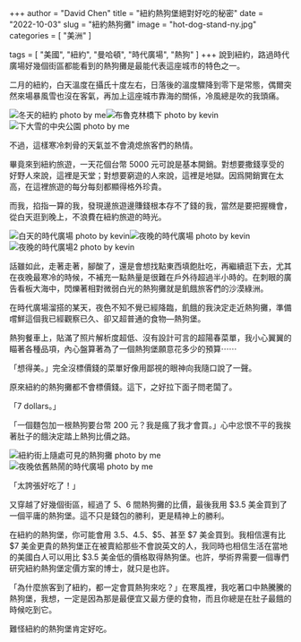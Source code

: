 +++
author = "David Chen"
title = "紐約熱狗堡絕對好吃的秘密"
date = "2022-10-03"
slug = "紐約熱狗攤"
image = "hot-dog-stand-ny.jpg"
categories = [
    "美洲"
]

tags = [
    "美國",
    "紐約",
    "曼哈頓",
    "時代廣場",
    "熱狗"
]
+++
說到紐約，路過時代廣場好幾個街區都能看到的熱狗攤是最能代表這座城市的特色之一。

二月的紐約，白天溫度在攝氏十度左右，日落後的溫度驟降到零下是常態，偶爾突然來場暴風雪也沒在客氣，再加上這座城市靠海的關係，冷風總是吹的我頭痛。

![冬天的紐約 photo by me](nyc-winter-1.jpg)![布魯克林橋下 photo by kevin](nyc-winter-2.jpg)![下大雪的中央公園 photo by me](nyc-winter-3.jpg)

不過，這樣寒冷刺骨的天氣並不會澆熄旅客們的熱情。

畢竟來到紐約旅遊，一天花個台幣 5000 元可說是基本開銷。對想要撒錢享受的好野人來說，這裡是天堂；對想要窮遊的人來說，這裡是地獄。因爲開銷實在太高，在這裡旅遊的每分每刻都顯得格外珍貴。

而我，掐指一算的我，發現邊旅遊邊賺錢根本存不了錢的我，當然是要把握機會，從白天逛到晚上，不浪費在紐約旅遊的時光。

![白天的時代廣場 photo by kevin](timesquare-1.jpg)![夜晚的時代廣場 photo by kevin](timesquare-2.jpg)![夜晚的時代廣場2 photo by kevin](timesquare-3.jpg)

話雖如此，走著走著，腳酸了，還是會想找點東西填飽肚吃，再繼續逛下去，尤其在夜晚最寒冷的時候，不補充一點熱量是很難在戶外待超過半小時的。在刺眼的廣告看板大海中，閃爍著相對微弱白光的熱狗攤就是飢餓旅客們的沙漠綠洲。

在時代廣場溜搭的某天，夜色不知不覺已經降臨，飢餓的我決定走近熱狗攤，準備嚐鮮這個我已經觀察已久、卻又超普通的食物—熱狗堡。

熱狗餐車上，貼滿了照片解析度超低、沒有設計可言的超陽春菜單，我小心翼翼的瞄著各種品項，內心盤算著為了一個熱狗堡願意花多少的預算⋯⋯

「想得美。」完全沒標價錢的菜單好像用鄙視的眼神向我隨口說了一聲。

原來紐約的熱狗攤都不會標價錢。這下，之好拉下面子問老闆了。

「7 dollars。」

「一個麵包加一根熱狗要台幣 200 元？我是瘋了我才會買。」心中忿恨不平的我挨著肚子的餓決定踏上熱狗比價之路。

![紐約街上隨處可見的熱狗攤 photo by me](hot-dog-stand-ny.jpg)![夜晚依舊熱鬧的時代廣場 photo by me](timesquare-4.jpg)

「太誇張好吃了！」

又穿越了好幾個街區，經過了 5、6 間熱狗攤的比價，最後我用 $3.5 美金買到了一個平庸的熱狗堡。這不只是錢包的勝利，更是精神上的勝利。

在紐約的熱狗堡，你可能會用 $3.5、$4.5、$5、甚至 $7 美金買到。我相信還有比 $7 美金更貴的熱狗堡正在被賣給那些不會說英文的人，我同時也相信生活在當地的美國白人可以用比 $3.5 美金低的價格取得熱狗堡。也許，學術界需要一個專們研究紐約熱狗堡定價方案的博士，就只是也許。

「為什麼旅客到了紐約，都一定會買熱狗來吃？」在寒風裡，我吃著口中熱騰騰的熱狗堡，我想，一定是因為那是最便宜又最方便的食物，而且你總是在肚子最餓的時候吃到它。

難怪紐約的熱狗堡肯定好吃。
